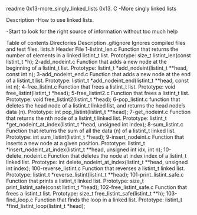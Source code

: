 readme 0x13-more_singly_linked_lists
0x13. C -More singly linked lists

Description
-How to use linked lists.

-Start to look for the right source of information without too much help

Table of contents
Directories	Description
.gitignore	Ignores compiled files and test files.
lists.h	Header File
1-listint_len.c	Function that returns the number of elements in a linked listint_t list. Prototype: size_t listint_len(const listint_t *h);
2-add_nodeint.c	Function that adds a new node at the beginning of a listint_t list. Prototype: listint_t *add_nodeint(listint_t **head, const int n);
3-add_nodeint_end.c	Function that adds a new node at the end of a listint_t list. Prototype: listint_t *add_nodeint_end(listint_t **head, const int n);
4-free_listint.c	Function that frees a listint_t list. Prototype: void free_listint(listint_t *head);
5-free_listint2.c	Function that frees a listint_t list. Prototype: void free_listint2(listint_t *head);
6-pop_listint.c	function that deletes the head node of a listint_t linked list, and returns the head node’s data (n). Prototype: int pop_listint(listint_t **head);
7-get_nodeint.c	Function that returns the nth node of a listint_t linked list. Prototype: listint_t *get_nodeint_at_index(listint_t *head, unsigned int index);
8-sum_listint.c	Function that returns the sum of all the data (n) of a listint_t linked list. Prototype: int sum_listint(listint_t *head);
9-insert_nodeint.c	Function that inserts a new node at a given position. Prototype: listint_t *insert_nodeint_at_index(listint_t **head, unsigned int idx, int n);
10-delete_nodeint.c	Function that deletes the node at index index of a listint_t linked list. Prototype: int delete_nodeint_at_index(listint_t **head, unsigned int index);
100-reverse_listint.c	Function that reverses a listint_t linked list. Prototype: listint_t *reverse_listint(listint_t **head);
101-print_listint_safe.c	Function that prints a listint_t linked list. Prototype: size_t print_listint_safe(const listint_t *head);
102-free_listint_safe.c	Function that frees a listint_t list. Prototype: size_t free_listint_safe(listint_t **h);
103-find_loop.c	Function that finds the loop in a linked list. Prototype: listint_t *find_listint_loop(listint_t *head);
